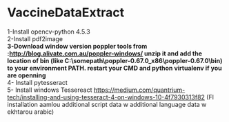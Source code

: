 # VaccineDataExtract
1-Install opencv-python 4.5.3</br>
2-Install pdf2image</br>
<b> 3-Download window version poppler tools from :http://blog.alivate.com.au/poppler-windows/ 
unzip it and add the location of bin (like C:\somepath\poppler-0.67.0_x86\poppler-0.67.0\bin) to your environment PATH.
restart your CMD and python virtualenv if you are openning </br> </b>
4- Install pytesseract </br>
5- Install windows Tessereact https://medium.com/quantrium-tech/installing-and-using-tesseract-4-on-windows-10-4f7930313f82 (Fl installation aamlou additional script data w additional language data w ekhtarou arabic)</br>


